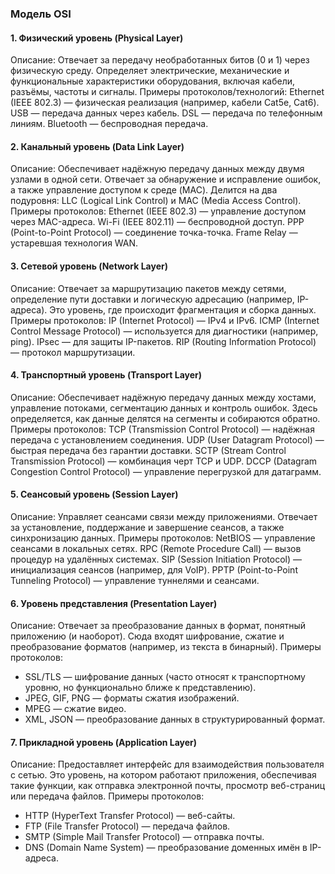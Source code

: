 ### Модель OSI

#### 1. Физический уровень (Physical Layer)
   Описание: Отвечает за передачу необработанных битов (0 и 1) через физическую среду. Определяет электрические, механические и функциональные характеристики оборудования, включая кабели, разъёмы, частоты и сигналы.
   Примеры протоколов/технологий:
   Ethernet (IEEE 802.3) — физическая реализация (например, кабели Cat5e, Cat6).
   USB — передача данных через кабель.
   DSL — передача по телефонным линиям.
   Bluetooth — беспроводная передача.

#### 2. Канальный уровень (Data Link Layer)
   Описание: Обеспечивает надёжную передачу данных между двумя узлами в одной сети. Отвечает за обнаружение и исправление ошибок, а также управление доступом к среде (MAC). Делится на два подуровня: LLC (Logical Link Control) и MAC (Media Access Control).
   Примеры протоколов:
   Ethernet (IEEE 802.3) — управление доступом через MAC-адреса.
   Wi-Fi (IEEE 802.11) — беспроводной доступ.
   PPP (Point-to-Point Protocol) — соединение точка-точка.
   Frame Relay — устаревшая технология WAN.

#### 3. Сетевой уровень (Network Layer)
   Описание: Отвечает за маршрутизацию пакетов между сетями, определение пути доставки и логическую адресацию (например, IP-адреса). Это уровень, где происходит фрагментация и сборка данных.
   Примеры протоколов:
   IP (Internet Protocol) — IPv4 и IPv6.
   ICMP (Internet Control Message Protocol) — используется для диагностики (например, ping).
   IPsec — для защиты IP-пакетов.
   RIP (Routing Information Protocol) — протокол маршрутизации.

#### 4. Транспортный уровень (Transport Layer)
   Описание: Обеспечивает надёжную передачу данных между хостами, управление потоками, сегментацию данных и контроль ошибок. Здесь определяется, как данные делятся на сегменты и собираются обратно.
   Примеры протоколов:
   TCP (Transmission Control Protocol) — надёжная передача с установлением соединения.
   UDP (User Datagram Protocol) — быстрая передача без гарантии доставки.
   SCTP (Stream Control Transmission Protocol) — комбинация черт TCP и UDP.
   DCCP (Datagram Congestion Control Protocol) — управление перегрузкой для датаграмм.

#### 5. Сеансовый уровень (Session Layer)
   Описание: Управляет сеансами связи между приложениями. Отвечает за установление, поддержание и завершение сеансов, а также синхронизацию данных.
   Примеры протоколов:
   NetBIOS — управление сеансами в локальных сетях.
   RPC (Remote Procedure Call) — вызов процедур на удалённых системах.
   SIP (Session Initiation Protocol) — инициализация сеансов (например, для VoIP).
   PPTP (Point-to-Point Tunneling Protocol) — управление туннелями и сеансами.

#### 6. Уровень представления (Presentation Layer)
   Описание: Отвечает за преобразование данных в формат, понятный приложению (и наоборот). Сюда входят шифрование, сжатие и преобразование форматов (например, из текста в бинарный).
   Примеры протоколов:
- SSL/TLS — шифрование данных (часто относят к транспортному уровню, но функционально ближе к представлению).
- JPEG, GIF, PNG — форматы сжатия изображений.
- MPEG — сжатие видео.
- XML, JSON — преобразование данных в структурированный формат.

#### 7. Прикладной уровень (Application Layer)
   Описание: Предоставляет интерфейс для взаимодействия пользователя с сетью. Это уровень, на котором работают приложения, обеспечивая такие функции, как отправка электронной почты, просмотр веб-страниц или передача файлов.
   Примеры протоколов:
- HTTP (HyperText Transfer Protocol) — веб-сайты.
- FTP (File Transfer Protocol) — передача файлов.
- SMTP (Simple Mail Transfer Protocol) — отправка почты.
- DNS (Domain Name System) — преобразование доменных имён в IP-адреса.